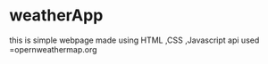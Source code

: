 # weatherApp

this is simple webpage made using HTML ,CSS ,Javascript 
api used =opernweathermap.org
